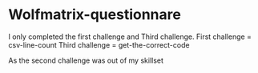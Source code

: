 # Wolfmatrix-questionnare

I only completed the first challenge and Third challenge.
First challenge = csv-line-count
Third challenge = get-the-correct-code

As the second challenge was out of my skillset

